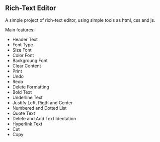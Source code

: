 ## Rich-Text Editor
A simple project of rich-text editor, using simple tools as html, css and js.

Main features:
- Header Text
- Font Type
- Size Font
- Color Font
- Backgroung Font
- Clear Content
- Print
- Undo
- Redo
- Delete Formatting
- Bold Text
- Underline Text
- Justify Left, Rigth and Center
- Numbered and Dotted List
- Quote Text
- Delete and Add Text Identation
- Hyperlink Text
- Cut
- Copy
